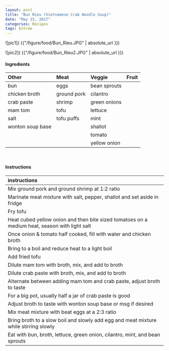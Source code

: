 ```yaml
---
layout: post
title: "Bun Rieu (Vietnamese Crab Noodle Soup)"
date: "May 15, 2017"
categories: Recipes
tags: Entree
---
```




![pic1]( {{"/figure/food/Bun_Rieu.JPG" | absolute_url }})

![pic2]( {{"/figure/food/Bun_Rieu2.JPG" | absolute_url }})




#### Ingredients

<table class = "presenttab">
 <thead>
  <tr>
   <th style="text-align:left;"> Other </th>
   <th style="text-align:left;"> Meat </th>
   <th style="text-align:left;"> Veggie </th>
   <th style="text-align:left;"> Fruit </th>
  </tr>
 </thead>
<tbody>
  <tr>
   <td style="text-align:left;"> bun </td>
   <td style="text-align:left;"> eggs </td>
   <td style="text-align:left;"> bean sprouts </td>
   <td style="text-align:left;">  </td>
  </tr>
  <tr>
   <td style="text-align:left;"> chicken broth </td>
   <td style="text-align:left;"> ground pork </td>
   <td style="text-align:left;"> cilantro </td>
   <td style="text-align:left;">  </td>
  </tr>
  <tr>
   <td style="text-align:left;"> crab paste </td>
   <td style="text-align:left;"> shrimp </td>
   <td style="text-align:left;"> green onions </td>
   <td style="text-align:left;">  </td>
  </tr>
  <tr>
   <td style="text-align:left;"> mam tom </td>
   <td style="text-align:left;"> tofu </td>
   <td style="text-align:left;"> lettuce </td>
   <td style="text-align:left;">  </td>
  </tr>
  <tr>
   <td style="text-align:left;"> salt </td>
   <td style="text-align:left;"> tofu puffs </td>
   <td style="text-align:left;"> mint </td>
   <td style="text-align:left;">  </td>
  </tr>
  <tr>
   <td style="text-align:left;"> wonton soup base </td>
   <td style="text-align:left;">  </td>
   <td style="text-align:left;"> shallot </td>
   <td style="text-align:left;">  </td>
  </tr>
  <tr>
   <td style="text-align:left;">  </td>
   <td style="text-align:left;">  </td>
   <td style="text-align:left;"> tomato </td>
   <td style="text-align:left;">  </td>
  </tr>
  <tr>
   <td style="text-align:left;">  </td>
   <td style="text-align:left;">  </td>
   <td style="text-align:left;"> yellow onion </td>
   <td style="text-align:left;">  </td>
  </tr>
</tbody>
</table>

<br>

#### Instructions

<table class = "presenttabnoh">
 <thead>
  <tr>
   <th style="text-align:left;"> instructions </th>
  </tr>
 </thead>
<tbody>
  <tr>
   <td style="text-align:left;"> Mix ground pork and ground shrimp at 1:2 ratio </td>
  </tr>
  <tr>
   <td style="text-align:left;"> Marinate meat mixture with salt, pepper, shallot and set aside in fridge </td>
  </tr>
  <tr>
   <td style="text-align:left;"> Fry tofu </td>
  </tr>
  <tr>
   <td style="text-align:left;"> Heat cubed yellow onion and then bite sized tomatoes on a medium heat, season with light salt </td>
  </tr>
  <tr>
   <td style="text-align:left;"> Once onion &amp; tomato half cooked, fill with water and chicken broth </td>
  </tr>
  <tr>
   <td style="text-align:left;"> Bring to a boil and reduce heat to a light boil </td>
  </tr>
  <tr>
   <td style="text-align:left;"> Add fried tofu </td>
  </tr>
  <tr>
   <td style="text-align:left;"> Dilute mam tom with broth, mix, and add to broth </td>
  </tr>
  <tr>
   <td style="text-align:left;"> Dilute crab paste with broth, mix, and add to broth </td>
  </tr>
  <tr>
   <td style="text-align:left;"> Alternate between adding mam tom and crab paste, adjust broth to taste </td>
  </tr>
  <tr>
   <td style="text-align:left;"> For a big pot, usually half a jar of crab paste is good </td>
  </tr>
  <tr>
   <td style="text-align:left;"> Adjust broth to taste with wonton soup base or msg if desired </td>
  </tr>
  <tr>
   <td style="text-align:left;"> Mix meat mixture with beat eggs at a 2:3 ratio </td>
  </tr>
  <tr>
   <td style="text-align:left;"> Bring broth to a slow boil and slowly add egg and meat mixture while stirring slowly </td>
  </tr>
  <tr>
   <td style="text-align:left;"> Eat with bun, broth, lettuce, green onion, cilantro, mint, and bean sprouts </td>
  </tr>
</tbody>
</table>

